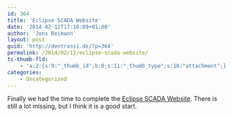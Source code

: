 ```yaml
---
id: 364
title: 'Eclipse SCADA Website'
date: '2014-02-12T17:16:09+01:00'
author: 'Jens Reimann'
layout: post
guid: 'http://dentrassi.de/?p=364'
permalink: /2014/02/12/eclipse-scada-website/
tc-thumb-fld:
    - 'a:2:{s:9:"_thumb_id";b:0;s:11:"_thumb_type";s:10:"attachment";}'
categories:
    - Uncategorized
---
```


Finally we had the time to complete the [Eclipse SCADA Website](http://www.eclipse.org/eclipsescada). There is still a lot missing, but I think it is a good start.

<!-- more -->
